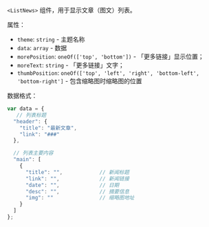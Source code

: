 `<ListNews>` 组件，用于显示文章（图文）列表。

属性：

- `theme`: `string` - 主题名称
- `data`: `array` - 数据
- `morePosition`: `oneOf(['top', 'bottom'])` - 「更多链接」显示位置；
- `moreText`: `string` - 「更多链接」文字；
- `thumbPosition`: `oneOf(['top', 'left', 'right', 'bottom-left',
  'bottom-right']` - 包含缩略图时缩略图的位置

数据格式：

```js
var data = {
   // 列表标题
  "header": {
    "title": "最新文章",
    "link": "###"
  },

  // 列表主要内容
  "main": [
    {
      "title": "",            // 新闻标题
      "link": "",             // 新闻链接
      "date": "",             // 日期
      "desc": "",             // 摘要信息
      "img": ""               // 缩略图地址
    }
  ]
};
```

